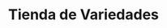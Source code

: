 ---
title: "Tienda de Variedades"
url: /municipio-el-alto/tienda-de-variedades-avenida-escalona-y-aguero-2/
shop: comodidad
---